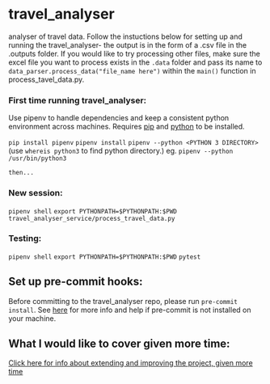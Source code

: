 # travel_analyser
analyser of travel data. 
Follow the instuctions below for setting up and running the travel_analyser- the output
is in the form of a .csv file in the .outputs folder. 
If you would like to try processing other files, make sure the excel file you want to process exists in the `.data` folder and
pass its name to `data_parser.process_data("file_name here")` within the `main()` function in process_tavel_data.py.

### First time running travel_analyser:
Use pipenv to handle dependencies and keep a consistent python environment across machines.
Requires [pip](https://pip.pypa.io/en/stable/installation/) and [python](https://www.python.org/downloads/) to be installed.

`pip install pipenv`
`pipenv install`
`pipenv --python <PYTHON 3 DIRECTORY>`
(use `whereis python3` to find python directory.)
eg. `pipenv --python /usr/bin/python3`

    then...

### New session:

`pipenv shell`
`export PYTHONPATH=$PYTHONPATH:$PWD`
`travel_analyser_service/process_travel_data.py`

### Testing:

`pipenv shell`
`export PYTHONPATH=$PYTHONPATH:$PWD`
`pytest`

## Set up pre-commit hooks:

Before committing to the travel_analyser repo, please run `pre-commit install`.
See [here](https://pre-commit.com/#usage) for more info and help if pre-commit is not installed on your machine.

## What I would like to cover given more time:

[Click here for info about extending and improving the project, given more time](/docs/EXTENSION_AND_FLAWS.md)
